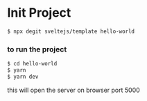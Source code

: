 # Init Project   
```bash
$ npx degit sveltejs/template hello-world
```

### to run the project 
```bash
$ cd hello-world
$ yarn
$ yarn dev
```

this will open the server on browser port 5000 

